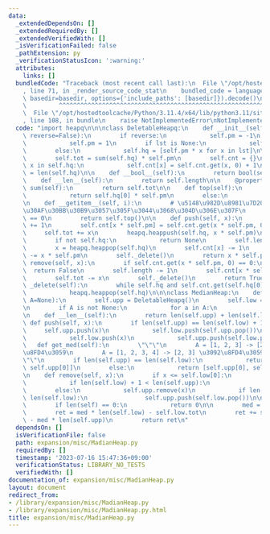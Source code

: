 ```yaml
---
data:
  _extendedDependsOn: []
  _extendedRequiredBy: []
  _extendedVerifiedWith: []
  _isVerificationFailed: false
  _pathExtension: py
  _verificationStatusIcon: ':warning:'
  attributes:
    links: []
  bundledCode: "Traceback (most recent call last):\n  File \"/opt/hostedtoolcache/Python/3.11.4/x64/lib/python3.11/site-packages/onlinejudge_verify/documentation/build.py\"\
    , line 71, in _render_source_code_stat\n    bundled_code = language.bundle(stat.path,\
    \ basedir=basedir, options={'include_paths': [basedir]}).decode()\n          \
    \         ^^^^^^^^^^^^^^^^^^^^^^^^^^^^^^^^^^^^^^^^^^^^^^^^^^^^^^^^^^^^^^^^^^^^^^^^^^^^^^^^^\n\
    \  File \"/opt/hostedtoolcache/Python/3.11.4/x64/lib/python3.11/site-packages/onlinejudge_verify/languages/python.py\"\
    , line 108, in bundle\n    raise NotImplementedError\nNotImplementedError\n"
  code: "import heapq\n\n\nclass DeletableHeapq:\n    def __init__(self, lst=None,\
    \ reverse=False):\n        if reverse:\n            self.pm = -1\n        else:\n\
    \            self.pm = 1\n        if lst is None:\n            self.hq = []\n\
    \        else:\n            self.hq = [self.pm * x for x in lst]\n\n        heapq.heapify(self.hq)\n\
    \        self.tot = sum(self.hq) * self.pm\n        self.cnt = {}\n        for\
    \ x in self.hq:\n            self.cnt[x] = self.cnt.get(x, 0) + 1\n        self.length\
    \ = len(self.hq)\n\n    def __bool__(self):\n        return bool(self.hq)\n\n\
    \    def __len__(self):\n        return self.length\n\n    @property\n    def\
    \ sum(self):\n        return self.tot\n\n    def top(self):\n        if self.hq:\n\
    \            return self.hq[0] * self.pm\n        else:\n            return None\n\
    \n    def __getitem__(self, i):\n        # \u5148\u982D\u8981\u7D20\u306B\u30A2\
    \u30AF\u30BB\u30B9\u3057\u305F\u3044\u3068\u304D\u306E\u307F\n        assert i\
    \ == 0\n        return self.top()\n\n    def push(self, x):\n        self.length\
    \ += 1\n        self.cnt[x * self.pm] = self.cnt.get(x * self.pm, 0) + 1\n   \
    \     self.tot += x\n        heapq.heappush(self.hq, x * self.pm)\n\n    def pop(self):\n\
    \        if not self.hq:\n            return None\n        self.length -= 1\n\
    \        x = heapq.heappop(self.hq)\n        self.cnt[x] -= 1\n        self.tot\
    \ -= x * self.pm\n        self._delete()\n        return x * self.pm\n\n    def\
    \ remove(self, x):\n        if self.cnt.get(x * self.pm, 0) == 0:\n          \
    \  return False\n        self.length -= 1\n        self.cnt[x * self.pm] -= 1\n\
    \        self.tot -= x\n        self._delete()\n        return True\n\n    def\
    \ _delete(self):\n        while self.hq and self.cnt.get(self.hq[0], 0) == 0:\n\
    \            heapq.heappop(self.hq)\n\n\nclass MedianHeap:\n    def __init__(self,\
    \ A=None):\n        self.upp = DeletableHeapq()\n        self.low = DeletableHeapq(reverse=True)\n\
    \n        if A is not None:\n            for a in A:\n                self.push(a)\n\
    \n    def __len__(self):\n        return len(self.upp) + len(self.low)\n\n   \
    \ def push(self, x):\n        if len(self.upp) == len(self.low) + 1:\n       \
    \     self.upp.push(x)\n            self.low.push(self.upp.pop())\n        else:\n\
    \            self.low.push(x)\n            self.upp.push(self.low.pop())\n\n \
    \   def get_med(self):\n        \"\"\"\n        A = [1, 2, 3] -> [2, 2] \u3092\
    \u8FD4\u3059\n        A = [1, 2, 3, 4] -> [2, 3] \u3092\u8FD4\u3059\n        \"\
    \"\"\n        if len(self.upp) == len(self.low):\n            return [self.low[0],\
    \ self.upp[0]]\n        else:\n            return [self.upp[0], self.upp[0]]\n\
    \n    def remove(self, x):\n        if x <= self.low[0]:\n            self.low.remove(x)\n\
    \            if len(self.low) + 1 < len(self.upp):\n                self.low.push(self.upp.pop())\n\
    \        else:\n            self.upp.remove(x)\n            if len(self.upp) <\
    \ len(self.low):\n                self.upp.push(self.low.pop())\n\n    def abs_sum(self):\n\
    \        if len(self) == 0:\n            return 0\n\n        med = self.upp[0]\n\
    \        ret = med * len(self.low) - self.low.tot\n        ret += self.upp.tot\
    \ - med * len(self.upp)\n        return ret\n"
  dependsOn: []
  isVerificationFile: false
  path: expansion/misc/MadianHeap.py
  requiredBy: []
  timestamp: '2023-07-16 15:47:36+09:00'
  verificationStatus: LIBRARY_NO_TESTS
  verifiedWith: []
documentation_of: expansion/misc/MadianHeap.py
layout: document
redirect_from:
- /library/expansion/misc/MadianHeap.py
- /library/expansion/misc/MadianHeap.py.html
title: expansion/misc/MadianHeap.py
---
```

